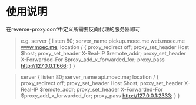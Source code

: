 # 使用说明
在reverse-proxy.conf中定义所需要反向代理的服务器即可
> e.g.
> server
{
    listen 80;
    server_name pickup.moec.me web.moec.me www.moec.me;
    location / {
    proxy_redirect off;
        proxy_set_header Host $host;
        proxy_set_header X-Real-IP $remote_addr;
        proxy_set_header X-Forwarded-For $proxy_add_x_forwarded_for;
        proxy_pass http://127.0.0.1:666;
    }
}

> server
{
    listen 80;
    server_name api.moec.me;
    location / {
        proxy_redirect off;
        proxy_set_header Host $host;
        proxy_set_header X-Real-IP $remote_addr;
        proxy_set_header X-Forwarded-For $proxy_add_x_forwarded_for;
        proxy_pass http://127.0.0.1:2333;
    }
}
